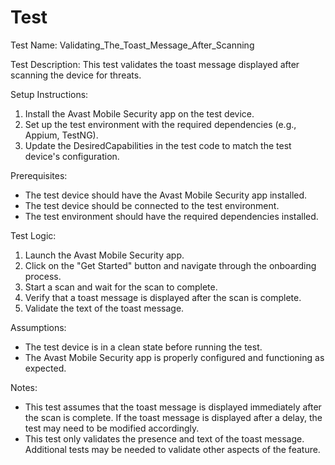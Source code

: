 # Test
Test Name: Validating_The_Toast_Message_After_Scanning

Test Description: This test validates the toast message displayed after scanning the device for threats.

Setup Instructions:

1. Install the Avast Mobile Security app on the test device.
2. Set up the test environment with the required dependencies (e.g., Appium, TestNG).
3. Update the DesiredCapabilities in the test code to match the test device's configuration.

Prerequisites:

- The test device should have the Avast Mobile Security app installed.
- The test device should be connected to the test environment.
- The test environment should have the required dependencies installed.

Test Logic:

1. Launch the Avast Mobile Security app.
2. Click on the "Get Started" button and navigate through the onboarding process.
3. Start a scan and wait for the scan to complete.
4. Verify that a toast message is displayed after the scan is complete.
5. Validate the text of the toast message.

Assumptions:

- The test device is in a clean state before running the test.
- The Avast Mobile Security app is properly configured and functioning as expected.

Notes:

- This test assumes that the toast message is displayed immediately after the scan is complete. If the toast message is displayed after a delay, the test may need to be modified accordingly.
- This test only validates the presence and text of the toast message. Additional tests may be needed to validate other aspects of the feature.
